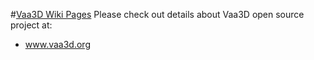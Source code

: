 #[Vaa3D Wiki Pages](https://github.com/Vaa3D/Vaa3D_Wiki/wiki/Vaa3D-Wiki)
Please check out details about Vaa3D open source project at:
* www.vaa3d.org



